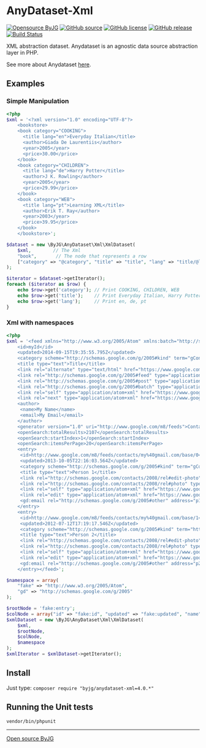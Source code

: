 # AnyDataset-Xml

[![Opensource ByJG](https://img.shields.io/badge/opensource-byjg-success.svg)](http://opensource.byjg.com)
[![GitHub source](https://img.shields.io/badge/Github-source-informational?logo=github)](https://github.com/byjg/anydataset-xml/)
[![GitHub license](https://img.shields.io/github/license/byjg/anydataset-xml.svg)](https://opensource.byjg.com/opensource/licensing.html)
[![GitHub release](https://img.shields.io/github/release/byjg/anydataset-xml.svg)](https://github.com/byjg/anydataset-xml/releases/)
[![Build Status](https://travis-ci.com/byjg/anydataset-xml.svg?branch=master)](https://travis-ci.com/byjg/anydataset-xml)


XML abstraction dataset. Anydataset is an agnostic data source abstraction layer in PHP. 

See more about Anydataset [here](https://opensource.byjg.com/php/anydataset).

## Examples

### Simple Manipulation

```php
<?php
$xml = '<?xml version="1.0" encoding="UTF-8"?>
    <bookstore>
    <book category="COOKING">
      <title lang="en">Everyday Italian</title>
      <author>Giada De Laurentiis</author>
      <year>2005</year>
      <price>30.00</price>
    </book>
    <book category="CHILDREN">
      <title lang="de">Harry Potter</title>
      <author>J K. Rowling</author>
      <year>2005</year>
      <price>29.99</price>
    </book>
    <book category="WEB">
      <title lang="pt">Learning XML</title>
      <author>Erik T. Ray</author>
      <year>2003</year>
      <price>39.95</price>
    </book>
    </bookstore>';

$dataset = new \ByJG\AnyDataset\Xml\XmlDataset(
    $xml,        // The Xml
    "book",       // The node that represents a row
    ["category" => "@category", "title" => "title", "lang" => "title/@lang"] // Mapping columns
);

$iterator = $dataset->getIterator();
foreach ($iterator as $row) {
    echo $row->get('category'); // Print COOKING, CHILDREN, WEB
    echo $row->get('title');    // Print Everyday Italian, Harry Potter, Learning Xml
    echo $row->get('lang');     // Print en, de, pt
}
```

### Xml with namespaces

```php
<?php
$xml = '<feed xmlns="http://www.w3.org/2005/Atom" xmlns:batch="http://schemas.google.com/gdata/batch" xmlns:gContact="http://schemas.google.com/contact/2008" xmlns:gd="http://schemas.google.com/g/2005" xmlns:openSearch="http://a9.com/-/spec/opensearchrss/1.0/">
    <id>myId</id>
    <updated>2014-09-15T19:35:55.795Z</updated>
    <category scheme="http://schemas.google.com/g/2005#kind" term="gContact#contact"/>
    <title type="text">Title</title>
    <link rel="alternate" type="text/html" href="https://www.google.com/"/>
    <link rel="http://schemas.google.com/g/2005#feed" type="application/atom+xml" href="https://www.google.com/m8/feeds/contacts/my%40gmail.com/full"/>
    <link rel="http://schemas.google.com/g/2005#post" type="application/atom+xml" href="https://www.google.com/m8/feeds/contacts/my%40gmail.com/full"/>
    <link rel="http://schemas.google.com/g/2005#batch" type="application/atom+xml" href="https://www.google.com/m8/feeds/contacts/my%40gmail.com/full/batch"/>
    <link rel="self" type="application/atom+xml" href="https://www.google.com/m8/feeds/contacts/my%40gmail.com/full?max-results=20"/>
    <link rel="next" type="application/atom+xml" href="https://www.google.com/m8/feeds/contacts/my%40gmail.com/full?max-results=20&amp;start-index=21"/>
    <author>
     <name>My Name</name>
     <email>My Email</email>
    </author>
    <generator version="1.0" uri="http://www.google.com/m8/feeds">Contacts</generator>
    <openSearch:totalResults>2107</openSearch:totalResults>
    <openSearch:startIndex>1</openSearch:startIndex>
    <openSearch:itemsPerPage>20</openSearch:itemsPerPage>
    <entry>
     <id>http://www.google.com/m8/feeds/contacts/my%40gmail.com/base/0</id>
     <updated>2013-10-05T22:16:03.564Z</updated>
     <category scheme="http://schemas.google.com/g/2005#kind" term="gContact#contact"/>
     <title type="text">Person 1</title>
     <link rel="http://schemas.google.com/contacts/2008/rel#edit-photo" type="image/*" href="https://www.google.com/m8/feeds/photos/media/my%40gmail.com/1/ABCDE"/>
     <link rel="http://schemas.google.com/contacts/2008/rel#photo" type="image/*" href="https://www.google.com/m8/feeds/photos/media/my%40gmail.com/1"/>
     <link rel="self" type="application/atom+xml" href="https://www.google.com/m8/feeds/contacts/my%40gmail.com/full/0"/>
     <link rel="edit" type="application/atom+xml" href="https://www.google.com/m8/feeds/contacts/my%40gmail.com/full/0/1234"/>
     <gd:email rel="http://schemas.google.com/g/2005#other" address="p1@gmail.com" primary="true"/>
    </entry>
    <entry>
     <id>http://www.google.com/m8/feeds/contacts/my%40gmail.com/base/1</id>
     <updated>2012-07-12T17:19:17.546Z</updated>
     <category scheme="http://schemas.google.com/g/2005#kind" term="http://schemas.google.com/contact/2008#contact"/>
     <title type="text">Person 2</title>
     <link rel="http://schemas.google.com/contacts/2008/rel#edit-photo" type="image/*" href="https://www.google.com/m8/feeds/photos/media/my%40gmail.com/1/EDFGH"/>
     <link rel="http://schemas.google.com/contacts/2008/rel#photo" type="image/*" href="https://www.google.com/m8/feeds/photos/media/my%40gmail.com/1"/>
     <link rel="self" type="application/atom+xml" href="https://www.google.com/m8/feeds/contacts/my%40gmail.com/full/1"/>
     <link rel="edit" type="application/atom+xml" href="https://www.google.com/m8/feeds/contacts/my%40gmail.com/full/1/5678"/>
     <gd:email rel="http://schemas.google.com/g/2005#other" address="p2@gmail.com" primary="true"/>
    </entry></feed>';

$namespace = array(
    "fake" => "http://www.w3.org/2005/Atom",
    "gd" => "http://schemas.google.com/g/2005"
);

$rootNode = 'fake:entry';
$colNode = array("id" => "fake:id", "updated" => "fake:updated", "name" => "fake:title", "email" => "gd:email/@address");
$xmlDataset = new \ByJG\AnyDataset\Xml\XmlDataset(
    $xml,
    $rootNode,
    $colNode,
    $namespace
);
$xmlIterator = $xmlDataset->getIterator();
```

## Install

Just type: `composer require "byjg/anydataset-xml=4.0.*"`

## Running the Unit tests

```bash
vendor/bin/phpunit
```

----
[Open source ByJG](http://opensource.byjg.com)
